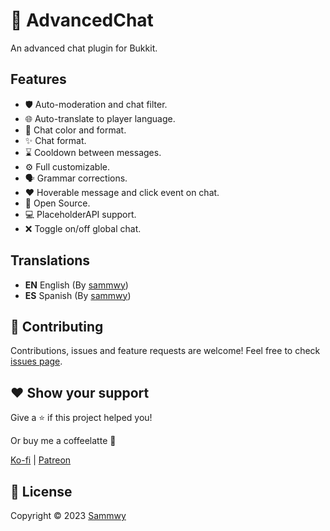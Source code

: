 # 💬 AdvancedChat

An advanced chat plugin for Bukkit.

## Features

- 🛡 Auto-moderation and chat filter.
- 🌐 Auto-translate to player language.
- 🎨 Chat color and format.
- ✨ Chat format.
- ⌛ Cooldown between messages.
- ⚙ Full customizable.
- 🗣 Grammar corrections.
- ❤ Hoverable message and click event on chat.
- 🌱 Open Source.
- 💻 PlaceholderAPI support.
- ❌ Toggle on/off global chat.

## Translations

- **EN** English (By [sammwy](https://github.com/sammwyy))
- **ES** Spanish (By [sammwy](https://github.com/sammwyy))

## 🤝 Contributing

Contributions, issues and feature requests are welcome!
Feel free to check [issues page](https://github.com/sammwy/AdvancedChat/issues).

## ❤️ Show your support

Give a ⭐️ if this project helped you!

Or buy me a coffeelatte 🙌

[Ko-fi](https://ko-fi.com/sammwy) | [Patreon](https://patreon.com/sammwy)

## 📝 License

Copyright © 2023 [Sammwy](https://github.com/sammwyy)

